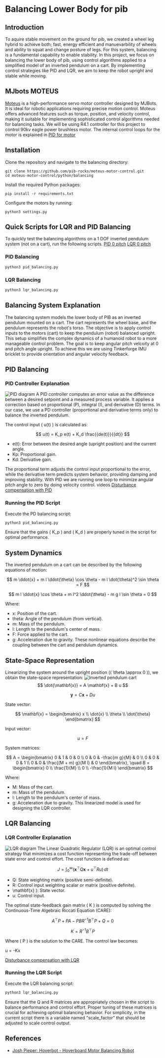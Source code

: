# Balancing Lower Body for pib

## Introduction

To aquire stable movement on the ground for pib, we created a wheel leg hybrid to achieve both; fast, energy efficient and manuevarbility of wheels and ability to squat and change posture of legs. For this system, balancing is a fundamental capability to enable stability. In this project, we focus on balancing the lower body of pib, using control algorithms applied to a simplified model of an inverted pendulum on a cart. By implementing control strategies like PID and LQR, we aim to keep the robot upright and stable while moving.

## MJbots MOTEUS

[Moteus](https://github.com/mjbots/moteus) is a high-performance servo motor controller designed by MJBots. It is ideal for robotic applications requiring precise motion control. Moteus offers advanced features such as torque, position, and velocity control, making it suitable for implementing sophisticated control algorithms needed for balancing tasks. We will be using R4.1 controller for this project to control 90kv eagle power brushless motor. The internal control loops for the motor is explained in [PID for motor](https://pib-rocks.atlassian.net/wiki/x/AQBGEg)

## Installation

Clone the repository and navigate to the balancing directory:

```
git clone https://github.com/pib-rocks/moteus-motor-control.git
cd moteus-motor-control/python/balancing
```
Install the required Python packages:
```
pip install -r requirements.txt
```

Configure the motors by running:
```
python3 settings.py
```

## Quick Scripts for LQR and PID Balancing

To quickly test the balancing algorithms on a 1 DOF inverted pendulum system (not on a cart), run the following scripts.
[PID 0 pitch](https://youtube.com/shorts/0coK8HC5Wkk?feature=share)
[LQR 0 pitch](https://youtube.com/shorts/olOWUviZS1A?feature=share)

### PID Balancing

```bash
python3 pid_balancing.py
```

### LQR Balancing

```bash
python3 lqr_balancing.py
```

## Balancing System Explanation

The balancing system models the lower body of PIB as an inverted pendulum mounted on a cart. The cart represents the wheel base, and the pendulum represents the robot's torso. The objective is to apply control inputs to the motors (cart) to keep the pendulum (robot) balanced upright. This setup simplifies the complex dynamics of a humanoid robot to a more manageable control problem. The goal is to keep angular pitch velcoity at 0 and pitch angle upright. To achieve this we are using Tinkerforge IMU bricklet to provide orientation and angular velocity feedback.

## PID Balancing

### PID Controller Explanation
![PID diagram](media/PID.png)
A PID controller computes an error value as the difference between a desired setpoint and a measured process variable. It applies a correction based on proportional (P), integral (I), and derivative (D) terms. In our case, we use a PD controller (proportional and derivative terms only) to balance the inverted pendulum.

The control input \( u(t) \) is calculated as:

$$
u(t) = K_p e(t) + K_d \frac{{de(t)}}{{dt}}
$$

- e(t): Error between the desired angle (upright position) and the current angle.
- Kp: Proportional gain.
- Kd: Derivative gain.


The proportional term adjusts the control input proportional to the error, while the derivative term predicts system behavior, providing damping and improving stability. With PID we are running one loop to minimize angular pitch angle to zero by doing velocity control.
videos
[Disturbance compensation with PID](https://youtube.com/shorts/M5Nd9FfMVe8?feature=share)

### Running the PID Script

Execute the PD balancing script:

```bash
python3 pid_balancing.py
```

Ensure that the gains \( K_p \) and \( K_d \) are properly tuned in the script for optimal performance.

## System Dynamics

The inverted pendulum on a cart can be described by the following equations of motion:

$$
m \ddot{x} + m l \ddot{\theta} \cos \theta - m l \dot{\theta}^2 \sin \theta = F
$$

$$
m l \ddot{x} \cos \theta + m l^2 \ddot{\theta} - m g l \sin \theta = 0
$$

Where:
- x: Position of the cart.
- theta: Angle of the pendulum (from vertical).
- m: Mass of the pendulum.
- l: Length to the pendulum's center of mass.
- F: Force applied to the cart.
- g: Acceleration due to gravity.
These nonlinear equations describe the coupling between the cart and pendulum dynamics.

## State-Space Representation

Linearizing the system around the upright position (\( \theta \approx 0 \)), we obtain the state-space representation:
![Inverted pendulum cart](media/inverted_pendulum_cart.png)
$$
\dot{\mathbf{x}} = A \mathbf{x} + B u
$$

$$
\mathbf{y} = C \mathbf{x} + D u
$$

State vector:

$$
\mathbf{x} = \begin{bmatrix} x \\ \dot{x} \\ \theta \\ \dot{\theta} \end{bmatrix}
$$

Input vector:

$$
u = F
$$

System matrices:

$$
A = \begin{bmatrix}
0 & 1 & 0 & 0 \\
0 & 0 & -\frac{m g}{M} & 0 \\
0 & 0 & 0 & 1 \\
0 & 0 & \frac{(M + m) g}{M l} & 0
\end{bmatrix}, \quad
B = \begin{bmatrix}
0 \\
\frac{1}{M} \\
0 \\
-\frac{1}{M l}
\end{bmatrix}
$$

Where:
- M: Mass of the cart.
- m: Mass of the pendulum.
- l: Length to the pendulum's center of mass.
- g: Acceleration due to gravity.
This linearized model is used for designing the LQR controller.

## LQR Balancing

### LQR Controller Explanation
![LQR diagram](media/LQR.png)
The Linear Quadratic Regulator (LQR) is an optimal control strategy that minimizes a cost function representing the trade-off between state error and control effort. The cost function is defined as:

$$
J = \int_{0}^{\infty} (\mathbf{x}^\top Q \mathbf{x} + u^\top R u) \, dt
$$

- Q: State weighting matrix (positive semi-definite).
- R: Control input weighting scalar or matrix (positive definite).
- \mathbf{x} \): State vector.
- u: Control input.

The optimal state-feedback gain matrix \( K \) is computed by solving the Continuous-Time Algebraic Riccati Equation (CARE):

$$
A^\top P + P A - P B R^{-1} B^\top P + Q = 0
$$

$$
K = R^{-1} B^\top P
$$

Where \( P \) is the solution to the CARE. The control law becomes:


u = -Kx

[Disturbance compensation with LQR](https://youtube.com/shorts/rGGWK-xfWDU?feature=share)
### Running the LQR Script

Execute the LQR balancing script:

```bash
python3 lqr_balancing.py
```

Ensure that the Q and R matrices are appropriately chosen in the script to balance performance and control effort. Proper tuning of these matrices is crucial for achieving optimal balancing behavior. For simplicity, in the current script there is a variable named "scale_factor" that should be adjusted to scale control output.

## References

- [Josh Pieper: Hoverbot - Hoverboard Motor Balancing Robot](https://youtu.be/syxE1NEU7lw?feature=shared&t=449)
